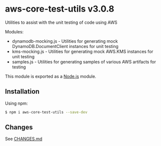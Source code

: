 # aws-core-test-utils v3.0.8
Utilities to assist with the unit testing of code using AWS

Modules:
- dynamodb-mocking.js - Utilities for generating mock DynamoDB.DocumentClient instances for unit testing
- kms-mocking.js - Utilities for generating mock AWS.KMS instances for unit testing
- samples.js - Utilities for generating samples of various AWS artifacts for testing

This module is exported as a [Node.js](https://nodejs.org) module.

## Installation

Using npm:
```bash
$ npm i aws-core-test-utils --save-dev
```

## Changes
See [CHANGES.md](CHANGES.md)